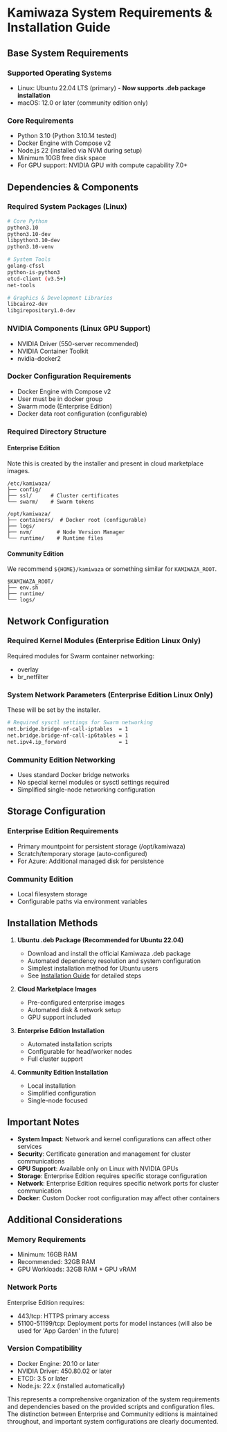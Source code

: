# Kamiwaza System Requirements & Installation Guide

## Base System Requirements

### Supported Operating Systems
- Linux: Ubuntu 22.04 LTS (primary) - **Now supports .deb package installation**
- macOS: 12.0 or later (community edition only)

### Core Requirements
- Python 3.10 (Python 3.10.14 tested)
- Docker Engine with Compose v2
- Node.js 22 (installed via NVM during setup)
- Minimum 10GB free disk space
- For GPU support: NVIDIA GPU with compute capability 7.0+

## Dependencies & Components

### Required System Packages (Linux)
```bash
# Core Python
python3.10
python3.10-dev
libpython3.10-dev
python3.10-venv

# System Tools
golang-cfssl
python-is-python3
etcd-client (v3.5+)
net-tools

# Graphics & Development Libraries
libcairo2-dev
libgirepository1.0-dev
```

### NVIDIA Components (Linux GPU Support)
- NVIDIA Driver (550-server recommended)
- NVIDIA Container Toolkit
- nvidia-docker2

### Docker Configuration Requirements
- Docker Engine with Compose v2
- User must be in docker group
- Swarm mode (Enterprise Edition)
- Docker data root configuration (configurable)

### Required Directory Structure

#### Enterprise Edition

Note this is created by the installer and present in cloud marketplace images.

```
/etc/kamiwaza/
├── config/
├── ssl/      # Cluster certificates
└── swarm/    # Swarm tokens

/opt/kamiwaza/
├── containers/  # Docker root (configurable)
├── logs/
├── nvm/        # Node Version Manager
└── runtime/    # Runtime files
```

#### Community Edition

We recommend `${HOME}/kamiwaza` or something similar for `KAMIWAZA_ROOT`.

```
$KAMIWAZA_ROOT/
├── env.sh
├── runtime/
└── logs/
```

## Network Configuration

### Required Kernel Modules (Enterprise Edition Linux Only)
Required modules for Swarm container networking:
- overlay
- br_netfilter

### System Network Parameters (Enterprise Edition Linux Only)

These will be set by the installer.

```bash
# Required sysctl settings for Swarm networking
net.bridge.bridge-nf-call-iptables  = 1
net.bridge.bridge-nf-call-ip6tables = 1
net.ipv4.ip_forward                 = 1
```

### Community Edition Networking
- Uses standard Docker bridge networks
- No special kernel modules or sysctl settings required
- Simplified single-node networking configuration


## Storage Configuration

### Enterprise Edition Requirements

- Primary mountpoint for persistent storage (/opt/kamiwaza)
- Scratch/temporary storage (auto-configured)
- For Azure: Additional managed disk for persistence

### Community Edition

- Local filesystem storage
- Configurable paths via environment variables

## Installation Methods

1. **Ubuntu .deb Package (Recommended for Ubuntu 22.04)**
   - Download and install the official Kamiwaza .deb package
   - Automated dependency resolution and system configuration
   - Simplest installation method for Ubuntu users
   - See [Installation Guide](installation_process.md) for detailed steps

2. **Cloud Marketplace Images**
   - Pre-configured enterprise images
   - Automated disk & network setup
   - GPU support included

3. **Enterprise Edition Installation**
   - Automated installation scripts
   - Configurable for head/worker nodes
   - Full cluster support

4. **Community Edition Installation**
   - Local installation
   - Simplified configuration
   - Single-node focused

## Important Notes

- **System Impact**: Network and kernel configurations can affect other services
- **Security**: Certificate generation and management for cluster communications
- **GPU Support**: Available only on Linux with NVIDIA GPUs
- **Storage**: Enterprise Edition requires specific storage configuration
- **Network**: Enterprise Edition requires specific network ports for cluster communication
- **Docker**: Custom Docker root configuration may affect other containers

## Additional Considerations

### Memory Requirements
- Minimum: 16GB RAM
- Recommended: 32GB RAM
- GPU Workloads: 32GB RAM + GPU vRAM

### Network Ports
Enterprise Edition requires:
- 443/tcp: HTTPS primary access
- 51100-51199/tcp: Deployment ports for model instances (will also be used for 'App Garden' in the future)

### Version Compatibility
- Docker Engine: 20.10 or later
- NVIDIA Driver: 450.80.02 or later
- ETCD: 3.5 or later
- Node.js: 22.x (installed automatically)

This represents a comprehensive organization of the system requirements and dependencies based on the provided scripts and configuration files. The distinction between Enterprise and Community editions is maintained throughout, and important system configurations are clearly documented.
